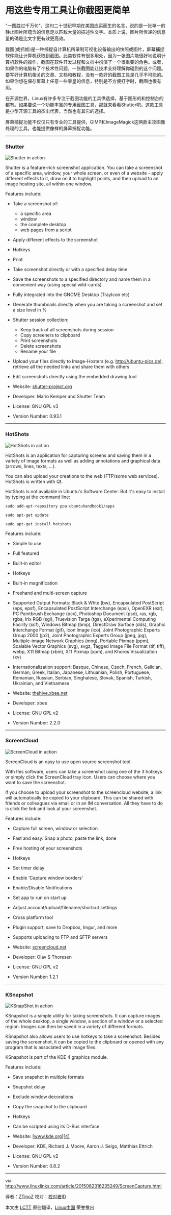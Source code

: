 用这些专用工具让你截图更简单
================================================================================
"一图胜过千万句"，这句二十世纪早期在美国应运而生的名言，说的是一张单一的静止图片所蕴含的信息足以匹敌大量的描述性文字。本质上说，图片所传递的信息量的确是比文字更有效更高效。

截图(或抓帧)是一种捕捉自计算机所录制可视化设备输出的快照或图片，屏幕捕捉软件能让计算机获取到截图。此类软件有很多用处，因为一张图片能很好地说明计算机软件的操作，截图在软件开发过程和文档中扮演了一个很重要的角色。或者，如果你的电脑有了个技术性问题，一张截图能让技术支持理解你碰到的这个问题。要写好计算机相关的文章、文档和教程，没有一款好的截图工具是几乎不可能的。如果你想在保存屏幕上任意一些零星的信息，特别是不方便打字时，截图也很有用。

在开源世界，Linux有许多专注于截图功能的工具供选择，基于图形的和控制台的都有。如果要说一个功能丰富的专用截图工具，那就来看看Shutter吧。这款工具是小型开源工具的杰出代表，当然也有其它的选择。

屏幕捕捉功能不仅仅只有专业的工具提供，GIMP和ImageMagick这两款主攻图像处理的工具，也能提供像样的屏幕捕捉功能。

----------

### Shutter ###

![Shutter in action](http://www.linuxlinks.com/portal/content/reviews/Graphics/Screenshot-Shutter1.png)

Shutter is a feature-rich screenshot application. You can take a screenshot of a specific area, window, your whole screen, or even of a website - apply different effects to it, draw on it to highlight points, and then upload to an image hosting site, all within one window.

Features include: 


- Take a screenshot of:
    - a specific area
    - window
    - the complete desktop
    - web pages from a script
- Apply different effects to the screenshot
- Hotkeys
- Print
- Take screenshot directly or with a specified delay time
- Save the screenshots to a specified directory and name them in a convenient way (using special wild-cards)
- Fully integrated into the GNOME Desktop (TrayIcon etc)
- Generate thumbnails directly when you are taking a screenshot and set a size level in %
- Shutter session collection:
    - Keep track of all screenshots during session
    - Copy screeners to clipboard
    - Print screenshots
    - Delete screenshots
    - Rename your file
- Upload your files directly to Image-Hosters (e.g. http://ubuntu-pics.de), retrieve all the needed links and share them with others
- Edit screenshots directly using the embedded drawing tool

- Website: [shutter-project.org][1]
- Developer: Mario Kemper and Shutter Team
- License: GNU GPL v3
- Version Number: 0.93.1

----------

### HotShots ###

![HotShots in action](http://www.linuxlinks.com/portal/content/reviews/Graphics/Screenshot-HotShots.png)

HotShots is an application for capturing screens and saving them in a variety of image formats as well as adding annotations and graphical data (arrows, lines, texts, ...).

You can also upload your creations to the web (FTP/some web services). HotShots is written with Qt.

HotShots is not available in Ubuntu's Software Center. But it's easy to install by typing at the command line:

    sudo add-apt-repository ppa:ubuntuhandbook1/apps 
    
    sudo apt-get update
    
    sudo apt-get install hotshots

Features include:

- Simple to use
- Full featured
- Built-in editor
- Hotkeys
- Built-in magnification
- Freehand and multi-screen capture
- Supported Output Formats: Black & Whte (bw), Encapsulated PostScript (eps, epsf), Encapsulated PostScript Interchange (epsi), OpenEXR (exr), PC Paintbrush Exchange (pcx), Photoshop Document (psd), ras, rgb, rgba, Irix RGB (sgi), Truevision Targa (tga), eXperimental Computing Facility (xcf), Windows Bitmap (bmp), DirectDraw Surface (dds), Graphic Interchange Format (gif), Icon Image (ico), Joint Photographic Experts Group 2000 (jp2), Joint Photographic Experts Group (jpeg, jpg), Multiple-image Network Graphics (mng), Portable Pixmap (ppm), Scalable Vector Graphics (svg), svgz, Tagged Image File Format (tif, tiff), webp, X11 Bitmap (xbm), X11 Pixmap (xpm), and Khoros Visualization (xv)
- Internationalization support: Basque, Chinese, Czech, French, Galician, German, Greek, Italian, Japanese, Lithuanian, Polish, Portuguese, Romanian, Russian, Serbian, Singhalese, Slovak, Spanish, Turkish, Ukrainian, and Vietnamese

- Website: [thehive.xbee.net][2]
- Developer: xbee
- License: GNU GPL v2
- Version Number: 2.2.0

----------

### ScreenCloud ###

![ScreenCloud in action](http://www.linuxlinks.com/portal/content/reviews/Graphics/Screenshot-ScreenCloud.png)

ScreenCloud is an easy to use open source screenshot tool.

With this software, users can take a screenshot using one of the 3 hotkeys or simply click the ScreenCloud tray icon. Users can choose where you want to save the screenshot.

If you choose to upload your screenshot to the screencloud website, a link will automatically be copied to your clipboard. This can be shared with friends or colleagues via email or in an IM conversation. All they have to do is click the link and look at your screenshot.

Features include:

- Capture full screen, window or selection
- Fast and easy: Snap a photo, paste the link, done
- Free hosting of your screenshots
- Hotkeys
- Set timer delay
- Enable 'Capture window borders'
- Enable/Disable Notifications
- Set app to run on start up
- Adjust account/upload/filename/shortcut settings
- Cross platform tool
- Plugin support, save to Dropbox, Imgur, and more
- Supports uploading to FTP and SFTP servers

- Website: [screencloud.net][3]
- Developer: Olav S Thoresen
- License: GNU GPL v2
- Version Number: 1.2.1

----------

### KSnapshot ###

![KSnapShot in action](http://www.linuxlinks.com/portal/content/reviews/Graphics/Screenshot-KSnapshot.png)

KSnapshot is a simple utility for taking screenshots. It can capture images of the whole desktop, a single window, a section of a window or a selected region. Images can then be saved in a variety of different formats.

KSnapshot also allows users to use hotkeys to take a screenshot. Besides saving the screenshot, it can be copied to the clipboard or opened with any program that is associated with image files.

KSnapshot is part of the KDE 4 graphics module.

Features include:

- Save snapshot in multiple formats
- Snapshot delay
- Exclude window decorations
- Copy the snapshot to the clipboard
- Hotkeys
- Can be scripted using its D-Bus interface

- Website: [www.kde.org][4]
- Developer: KDE, Richard J. Moore, Aaron J. Seigo, Matthias Ettrich
- License: GNU GPL v2
- Version Number: 0.8.2

--------------------------------------------------------------------------------

via: http://www.linuxlinks.com/article/2015062316235249/ScreenCapture.html

译者：[ZTinoZ](https://github.com/ZTinoZ)
校对：[校对者ID](https://github.com/校对者ID)

本文由 [LCTT](https://github.com/LCTT/TranslateProject) 原创翻译，[Linux中国](https://linux.cn/) 荣誉推出

[1]:http://shutter-project.org/
[2]:http://thehive.xbee.net/
[3]:https://screencloud.net/
[4]:https://www.kde.org/applications/graphics/ksnapshot/
